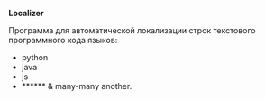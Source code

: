 **Localizer**

Программа для автоматической локализации строк текстового программного кода языков:

- python
- java
- js
- ****** & many-many another.

